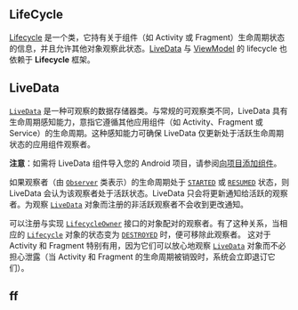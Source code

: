 ## LifeCycle

[Lifecycle](https://developer.android.com/topic/libraries/architecture/lifecycle.html) 是一个类，它持有关于组件（如 Activity 或 Fragment）生命周期状态的信息，并且允许其他对象观察此状态。[LiveData](https://developer.android.com/topic/libraries/architecture/livedata.html) 与 [ViewModel](https://developer.android.com/topic/libraries/architecture/viewmodel.html) 的 lifecycle 也依赖于 **Lifecycle** 框架。

## LiveData

[`LiveData`](https://developer.android.google.cn/reference/androidx/lifecycle/LiveData?hl=zh_cn) 是一种可观察的数据存储器类。与常规的可观察类不同，LiveData 具有生命周期感知能力，意指它遵循其他应用组件（如 Activity、Fragment 或 Service）的生命周期。这种感知能力可确保 LiveData 仅更新处于活跃生命周期状态的应用组件观察者。

**注意**：如需将 LiveData 组件导入您的 Android 项目，请参阅[向项目添加组件](https://developer.android.google.cn/topic/libraries/architecture/adding-components?hl=zh_cn#lifecycle)。

如果观察者（由 [`Observer`](https://developer.android.google.cn/reference/androidx/lifecycle/Observer?hl=zh_cn) 类表示）的生命周期处于 [`STARTED`](https://developer.android.google.cn/reference/androidx/lifecycle/Lifecycle.State?hl=zh_cn#STARTED) 或 [`RESUMED`](https://developer.android.google.cn/reference/androidx/lifecycle/Lifecycle.State?hl=zh_cn#RESUMED) 状态，则 LiveData 会认为该观察者处于活跃状态。LiveData 只会将更新通知给活跃的观察者。为观察 [`LiveData`](https://developer.android.google.cn/reference/androidx/lifecycle/LiveData?hl=zh_cn) 对象而注册的非活跃观察者不会收到更改通知。

可以注册与实现 [`LifecycleOwner`](https://developer.android.google.cn/reference/androidx/lifecycle/LifecycleOwner?hl=zh_cn) 接口的对象配对的观察者。有了这种关系，当相应的 [`Lifecycle`](https://developer.android.google.cn/reference/androidx/lifecycle/Lifecycle?hl=zh_cn) 对象的状态变为 [`DESTROYED`](https://developer.android.google.cn/reference/androidx/lifecycle/Lifecycle.State?hl=zh_cn#DESTROYED) 时，便可移除此观察者。 这对于 Activity 和 Fragment 特别有用，因为它们可以放心地观察 [`LiveData`](https://developer.android.google.cn/reference/androidx/lifecycle/LiveData?hl=zh_cn) 对象而不必担心泄露（当 Activity 和 Fragment 的生命周期被销毁时，系统会立即退订它们）。





## ff

